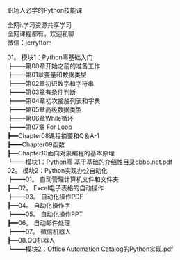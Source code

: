 职场人必学的Python技能课

全网it学习资源共享学习<br>全网课程都有，欢迎私聊<br>微信：jerryttom<br>

01。 模块1：Python零基础入门<br> ┣━━第00章开始之前的准备工作<br> ┣━━第01章变量和数据类型<br> ┣━━第02章初识数字和字符串<br> ┣━━第03章有条件判断<br> ┣━━第04章初次接触列表和字典<br> ┣━━第05章高级数据类型<br> ┣━━第06章While循环<br> ┣━━第07章 For Loop<br> ┣━━Chapter08课程摘要和Q＆A-1<br> ┣━━━Chapter09函数<br> ┣━━Chapter10面向对象编程的基本原理<br> ┗━━模块1：Python零 基于基础的介绍性目录dbbp.net.pdf<br> 02。 模块2：Python实现办公自动化<br> ┣━━01。 自动管理计算机文件和文件夹<br> ┣━━02。 Excel电子表格的自动操作<br> ┣━━03。 自动化操作PDF<br> ┣━━04。 自动化操作字<br> ┣━━05。 自动化操作PPT<br> ┣━━06。 自动邮件处理<br> ┣━━07。 微信机器人<br> ┣━━08.QQ机器人<br> ┗━━模块2：Office Automation Catalog的Python实现.pdf
